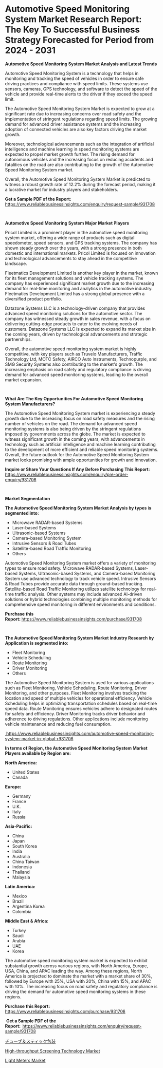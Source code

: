 <p><h1>Automotive Speed Monitoring System Market Research Report: The Key To Successful Business Strategy Forecasted for Period from 2024 - 2031</h1></p><p><strong>Automotive Speed Monitoring System Market Analysis and Latest Trends</strong></p>
<p><p>Automotive Speed Monitoring System is a technology that helps in monitoring and tracking the speed of vehicles in order to ensure safe driving practices and compliance with speed limits. These systems use sensors, cameras, GPS technology, and software to detect the speed of the vehicle and provide real-time alerts to the driver if they exceed the speed limit.</p><p>The Automotive Speed Monitoring System Market is expected to grow at a significant rate due to increasing concerns over road safety and the implementation of stringent regulations regarding speed limits. The growing demand for advanced driver assistance systems and the increasing adoption of connected vehicles are also key factors driving the market growth.</p><p>Moreover, technological advancements such as the integration of artificial intelligence and machine learning in speed monitoring systems are expected to propel market growth further. The rising demand for autonomous vehicles and the increasing focus on reducing accidents and fatalities on the road are also contributing to the growth of the Automotive Speed Monitoring System market.</p><p>Overall, the Automotive Speed Monitoring System Market is predicted to witness a robust growth rate of 12.2% during the forecast period, making it a lucrative market for industry players and stakeholders.</p></p>
<p><strong>Get a Sample PDF of the Report:&nbsp;</strong> <a href="https://www.reliablebusinessinsights.com/enquiry/request-sample/931708">https://www.reliablebusinessinsights.com/enquiry/request-sample/931708</a></p>
<p>&nbsp;</p>
<p><strong>Automotive Speed Monitoring System Major Market Players</strong></p>
<p><p>Pricol Limited is a prominent player in the automotive speed monitoring system market, offering a wide range of products such as digital speedometer, speed sensors, and GPS tracking systems. The company has shown steady growth over the years, with a strong presence in both domestic and international markets. Pricol Limited is focused on innovation and technological advancements to stay ahead in the competitive landscape.</p><p>Fleetmatics Development Limited is another key player in the market, known for its fleet management solutions and vehicle tracking systems. The company has experienced significant market growth due to the increasing demand for real-time monitoring and analytics in the automotive industry. Fleetmatics Development Limited has a strong global presence with a diversified product portfolio.</p><p>Datazone Systems LLC is a technology-driven company that provides advanced speed monitoring solutions for the automotive sector. The company has witnessed steady growth in sales revenue, with a focus on delivering cutting-edge products to cater to the evolving needs of customers. Datazone Systems LLC is expected to expand its market size in the coming years, driven by technological advancements and strategic partnerships.</p><p>Overall, the automotive speed monitoring system market is highly competitive, with key players such as Truvelo Manufacturers, Traffic Technology Ltd, MOTO Safety, AIRCO Auto Instruments, Technopurple, and SMG Security Systems also contributing to the market's growth. The increasing emphasis on road safety and regulatory compliance is driving demand for advanced speed monitoring systems, leading to the overall market expansion.</p></p>
<p>&nbsp;</p>
<p><strong>What Are The Key Opportunities For Automotive Speed Monitoring System Manufacturers?</strong></p>
<p><p>The Automotive Speed Monitoring System market is experiencing a steady growth due to the increasing focus on road safety measures and the rising number of vehicles on the road. The demand for advanced speed monitoring systems is also being driven by the stringent regulations imposed by governments across the globe. The market is expected to witness significant growth in the coming years, with advancements in technology such as artificial intelligence and machine learning contributing to the development of more efficient and reliable speed monitoring systems. Overall, the future outlook for the Automotive Speed Monitoring System market looks promising with ample opportunities for growth and innovation.</p></p>
<p><strong>Inquire or Share Your Questions If Any Before Purchasing This Report:</strong> <a href="https://www.reliablebusinessinsights.com/enquiry/pre-order-enquiry/931708">https://www.reliablebusinessinsights.com/enquiry/pre-order-enquiry/931708</a></p>
<p>&nbsp;</p>
<p><strong>Market Segmentation</strong></p>
<p><strong>The Automotive Speed Monitoring System Market Analysis by types is segmented into:</strong></p>
<p><ul><li>Microwave RADAR-based Systems</li><li>Laser-based Systems</li><li>Ultrasonic-based Systems</li><li>Camera–based Monitoring System</li><li>Intrusive Sensors & Road Tubes</li><li>Satellite-based Road Traffic Monitoring</li><li>Others</li></ul></p>
<p><p>Automotive Speed Monitoring System market offers a variety of monitoring types to ensure road safety. Microwave RADAR-based Systems, Laser-based Systems, Ultrasonic-based Systems, and Camera-based Monitoring System use advanced technology to track vehicle speed. Intrusive Sensors & Road Tubes provide accurate data through ground-based tracking. Satellite-based Road Traffic Monitoring utilizes satellite technology for real-time traffic analysis. Other systems may include advanced AI-driven solutions or hybrid technologies combining multiple monitoring methods for comprehensive speed monitoring in different environments and conditions.</p></p>
<p><strong>Purchase this Report:&nbsp;</strong><a href="https://www.reliablebusinessinsights.com/purchase/931708">https://www.reliablebusinessinsights.com/purchase/931708</a></p>
<p>&nbsp;</p>
<p><strong>The Automotive Speed Monitoring System Market Industry Research by Application is segmented into:</strong></p>
<p><ul><li>Fleet Monitoring</li><li>Vehicle Scheduling</li><li>Route Monitoring</li><li>Driver Monitoring</li><li>Others</li></ul></p>
<p><p>The Automotive Speed Monitoring System is used for various applications such as Fleet Monitoring, Vehicle Scheduling, Route Monitoring, Driver Monitoring, and other purposes. Fleet Monitoring involves tracking the location and speed of multiple vehicles for operational efficiency. Vehicle Scheduling helps in optimizing transportation schedules based on real-time speed data. Route Monitoring ensures vehicles adhere to designated routes for safety and efficiency. Driver Monitoring tracks driver behavior and adherence to driving regulations. Other applications include monitoring vehicle maintenance and reducing fuel consumption.</p></p>
<p><a href="https://www.reliablebusinessinsights.com/automotive-speed-monitoring-system-market-in-global-r931708">&nbsp;https://www.reliablebusinessinsights.com/automotive-speed-monitoring-system-market-in-global-r931708</a></p>
<p><strong>In terms of Region, the Automotive Speed Monitoring System Market Players available by Region are:</strong></p>
<p>
    <p> <strong> North America: </strong>
        <ul>
            <li>United States</li>
            <li>Canada</li>
        </ul>
        </p> 
    <p> <strong> Europe: </strong>
        <ul>
            <li>Germany</li>
            <li>France</li>
            <li>U.K.</li>
            <li>Italy</li>
            <li>Russia</li>
        </ul>
        </p> 
    <p> <strong> Asia-Pacific: </strong>
        <ul>
            <li>China</li>
            <li>Japan</li>
            <li>South Korea</li>
            <li>India</li>
            <li>Australia</li>
            <li>China Taiwan</li>
            <li>Indonesia</li>
            <li>Thailand</li>
            <li>Malaysia</li>
        </ul>
        </p> 
    <p> <strong> Latin America: </strong>
        <ul>
            <li>Mexico</li>
            <li>Brazil</li>
            <li>Argentina Korea</li>
            <li>Colombia</li>
        </ul>
        </p> 
    <p> <strong> Middle East & Africa: </strong>
        <ul>
            <li>Turkey</li>
            <li>Saudi</li>
            <li>Arabia</li>
            <li>UAE</li>
            <li>Korea</li>
        </ul>
    </p>
    </p>
<p><p>The automotive speed monitoring system market is expected to exhibit substantial growth across various regions, with North America, Europe, USA, China, and APAC leading the way. Among these regions, North America is projected to dominate the market with a market share of 30%, followed by Europe with 25%, USA with 20%, China with 15%, and APAC with 10%. The increasing focus on road safety and regulatory compliance is driving the demand for automotive speed monitoring systems in these regions.</p></p>
<p><strong>Purchase this Report: </strong><a href="https://www.reliablebusinessinsights.com/purchase/931708">https://www.reliablebusinessinsights.com/purchase/931708</a></p>
<p>&nbsp;<strong>Get a Sample PDF of the Report:&nbsp;&nbsp;</strong><a href="https://www.reliablebusinessinsights.com/enquiry/request-sample/931708">https://www.reliablebusinessinsights.com/enquiry/request-sample/931708</a></p>
<p><strong></strong></p>
<p><p><a href="https://github.com/KenyonJohns/Market-Research-Report-List-1/blob/main/785007184021.md">チューブ＆スティック包装</a></p><p><a href="https://github.com/barbarakss89/Market-Research-Report-List-1/blob/main/high-throughput-screening-technology-market.md">High-throughput Screening Technology Market</a></p><p><a href="https://github.com/nicholepatriciadoylenwnrjr0/Market-Research-Report-List-2/blob/main/light-meters-market.md">Light Meters Market</a></p></p>